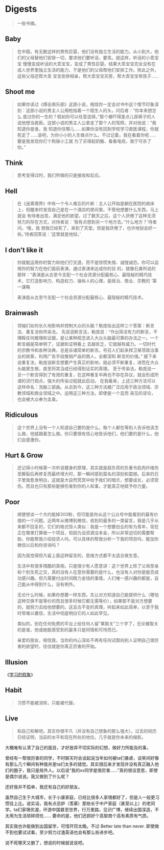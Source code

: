 # Digests

> 一些书摘。

## Baby

> 在中国，有无数这样的男性巨婴，他们没有独立生活的能力。从小到大，他们的父母替他们安排一切，要求他们要听话，要乖。就这样，听话的小乖宝宝 慢慢变成听话的大乖宝宝，变成了男性巨婴。结果大乖宝宝完全没有在成人世界里独立生活的能力，于是他们的父母帮他们安排工作。除此之外，这些父母还帮大乖 宝宝安排相亲，帮大乖宝宝买房，帮大乖宝宝带孩子……

## Shoot me

> 如果你读过《搏击俱乐部》这部小说，相信你一定会对书中这个情节印象深刻：这部小说的男主人公用枪指着一个陌生人的头，问后者：“你本来想怎么 度过你的一生的？假如你可以任意选择。”那个被吓得差点儿尿裤子的人说他想当兽医。这部小说的男主人公拿走了那个人的驾照，并对他说：“我知道你是谁，我 知道你住哪儿……如果你没有回到学校学习兽医课程，你就死定了……滚吧，为你小小的人生做点什么，不过记着，我在看着你呢……要是我发现你打个狗屎小工就 为了买得起奶酪、看看电视，我宁可杀了你。”

## Think

> 思考变得过时，我们所做的只是接收和反应。

## Hell

> 在《迷离境界》中有一个令人难忘的片断：主人公开始是躺在医院的病床上，但醒来时发现自己是在一个酒店的房间里。不管他想要什么东西，马上就会 有侍者出现，满足他的欲望。过了数天之后，这个人厌倦了这种无须努力的存在方式，对侍者说：‘我有点想到另一个地方去。’‘什么地方？’侍者问。‘哦，我 想我已经死了，来到了天堂。但是我厌倦了，也许地狱会好一些。’侍者回答说：‘这里就是地狱。’

## I don't like it

> 你就能运用你的智力和他们打交道，而不是惊慌失措、诚惶诚恐。你可以运用你的智力在他们面前表演，通过表演来达成你的目 的，就像石勇所说的那样：“表演是从古至今支配一个社会资源分配最核心、最隐秘的精巧技术，它打造影响力、构造权力、操纵人的心理，是政治、商业、宗教的 ‘第一谋略
>
> 表演是从古至今支配一个社会资源分配最核心、最隐秘的精巧技术。

## Brainwash

> 领袖们如何长久地影响并控制大众的头脑？勒庞给出这样三个答案：断言法、重复法和传染法。 先说说断言法，勒庞说：“作出简洁有力的断言，不理睬任何推理和证据，是让某种观念进入大众头脑最可靠的办法之一。一个断言越是简单明了，证据和证明看上 去越贫乏，它就越有威力。一切时代的宗教书和各种法典，总是诉诸简单的断言。号召人们起来捍卫某项政治事业的政客，利用广告手段推销产品的商人，全都深知 断言的价值。” 接下来说重复法，勒庞说断言想要产生真正的影响，就必须不断重复，进而在大众头脑里生根，直至将其当成已经得到证实的真理。 至于传染法，勒庞说一旦一个断言得到了有效的重复，在这种重复中再也不存在异议，就会形成所谓的流行观点，强大的传染过程就此启动。 在我看来，上述三种方法可以这样命名：洗脑三部曲。从古到今，这三种方法被广泛应用于政治领域、宗教领域和商业领域之中。运用这三种方法，即使是一个显而 易见的谬论，也会被大众奉为圭臬。

## Ridiculous

> 这个世界上没有一个人知道自己要的是什么。每个人都在等别人告诉他该怎么做，他就跟着怎么做。你只要很有信心地告诉他们，他们要的是什么，他们会感激你。

## Hurt & Grow

> 还记得小时候第一次听说健身的原理，其实就是超负荷的负重令肌肉纤维伤至撕裂后再修复而最终增大时，那一瞬间感到莫名的深刻和震撼。后来的日子里我愈发明白，这就是大自然冥冥中给予我们的暗示，想要成长，必须受伤。而且也只有那些能够伤害到你的人和事，才能真正地赋予你力量。

## Poor

> 顺便想谈一个大约能掉300粉，但可能是你从这个公众号中能看到的最有价值的一个问题。近两年从微博到微信，收到的最多的一类留言，我是几乎从来都不回复的，它们的格式惊人类似：我是一个想要创业的有为青年，现在正在哪里打算做一个项目，但因为没资源没本金，所以非常迫切的需要帮助，你能帮我介绍投资人吗，可以具体的帮我分析一下我的项目吗，能加你微信以后和你咨询吗？
>
> 因为我觉得但凡留上面这种留言的，思维方式都不太适合做生意。
>
> 生活中有很多残酷的真相，只是很少有人愿意讲：这个世界上除了父母至亲和个别生死之交，真的没有人在意你需要的是什么，也没有人对你是能否成功感兴趣。但凡需要付出时间精力金钱的事情，人们唯一感兴趣的都是，自己能从中得到什么，没有例外。
>
> 无论什么时候，如果你想要一样东西，先让对方知道自己能提供什么（哪怕这种交换不是等价的而且很多时候它都无需等价），如果那不是对方想要的，就努力去给他想要的。这亘古不变的真理，听起来如此简单，以至于我时常难以置信，生活中彻底明白它的人如此罕见。
>
> 类似的，别在任何免费的平台上给任何人留“果取关”三个字了，无论被取关的是谁，他或她能感受到的最多只是同情和可怜而已。
>
> 亲爱的朋友，相信我，当你的内心深处不再有任何试图向别人证明自己很厉害的欲望时，往往就是你真正厉害的开始。

## Illusion

《[学习的假象](http://zhuanlan.zhihu.com/yilecoming/20587941)》

## Habit

> 习惯不能被消除，只能被代替。

## Live

> 和自己和解吧。其实你很平凡（并没有自己想象的那么强大）。过去的经历已经证明，当前的水平和现在所处的地位，几乎就是你未来的缩影。

大概唯有认清了自己的面目，才好放弃不切实际的幻想，做好力所能及的事。

曾经有一帮很厉害的同学，不时聊天时会谈起说当年如何被ta们暴虐，谈笑间好像有那么几个瞬间有种我并差ta们太多的错觉。其实很后来才发现并没有真正融入他们的圈子，我只是局外人。以后说“我的xx同学是很厉害……”真的很没意思，即使是偶尔说说。我又做到了什么呢？

还好我并不孤单，我还有自己的好朋友。

虽然自己生于大城市，长于小康家庭，已经比很多人家境都好了，但是人一般更习惯往上比。说实话，我有点忌妒（羡慕）那些长于中产家庭（甚至以上）的老同学。ta们家境优渥，环游中国甚至世界，行万里路，见识广博，继续出国深造，不太用为生活琐碎烦忧…… 要命的是，他们还颜好个高智商个高有素质有气质。

其实我也许能做到出国留学，可惜开窍太晚。不过 Better late than never. 即使做不到也要试试看，至少努力过渣英语也会有那么些进步吧。

说不死哪天又删了，想说的时候就说说吧。
